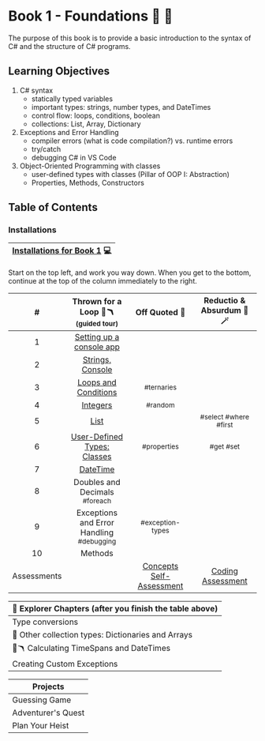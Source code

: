 # Book 1 - Foundations :nut_and_bolt: :wrench:
The purpose of this book is to provide a basic introduction to the syntax of C# and the structure of C# programs.

## Learning Objectives
1. C# syntax
    <ul>
        <li>statically typed variables</li>
        <li>important types: strings, number types, and DateTimes</li>
        <li>control flow: loops, conditions, boolean</li>
        <li>collections: List, Array, Dictionary</li>
    </ul>
1. Exceptions and Error Handling
    <ul>
        <li>compiler errors (what is code compilation?) vs. runtime errors</li>
        <li>try/catch</li>
        <li>debugging C# in VS Code</li>
    </ul>
1. Object-Oriented Programming with classes
    <ul>
        <li>user-defined types with classes (Pillar of OOP I: Abstraction)</li>
        <li>Properties, Methods, Constructors</li>
    </ul>

## Table of Contents

### Installations
|[Installations for Book 1](./chapters/book-1-installations.md) :computer:|
|--|

Start on the top left, and work you way down. When you get to the bottom, continue at the top of the column immediately to the right. 

|#|Thrown for a Loop :football::boomerang:<br> <sub>(guided tour)</sub> |Off Quoted :speech_balloon:|Reductio & Absurdum :mage: :magic_wand:|
|:-:|:-:|:-:|:-:|
|1|[Setting up a console app](./chapters/setting-up-console-app.md)|||
|2|[Strings, Console](./chapters/interacting-with-console.md)|||
|3|[Loops and Conditions](./chapters/conditionals-and-loops.md)|<sub style="font-size: 0.85rem;">#ternaries</sub>||
|4|[Integers](./chapters/working-with-integers.md)|<sub style="font-size: 0.85rem;">#random</sub>||
|5|[List](./chapters/thrown-for-a-loop-lists.md)||<sub style="font-size: 0.85rem;">#select #where #first</sub>|
|6|[User-Defined Types: Classes](./chapters/classes-intro.md) |<sub style="font-size: 0.85rem;">#properties</sub>|<sub style="font-size: 0.85rem;">#get #set</sub>|
|7|[DateTime](./chapters/foundations-datetime.md)|||
|8|Doubles and Decimals<br><sub style="font-size: 0.85rem;">#foreach</sub>|||
|9|Exceptions and Error Handling <br><sub style="font-size: 0.85rem;">#debugging</sub>|<sub style="font-size: 0.85rem;">#exception-types</sub>||
|10|Methods|||
|Assessments||[Concepts Self-Assessment]()|[Coding Assessment]()|

|:compass: Explorer Chapters (after you finish the table above)|
|--|
|Type conversions|
|:speech_balloon: Other collection types: Dictionaries and Arrays|
|:football::boomerang: Calculating TimeSpans and DateTimes|
|Creating Custom Exceptions|


|Projects|
|--|
|Guessing Game|
|Adventurer's Quest|
|Plan Your Heist|